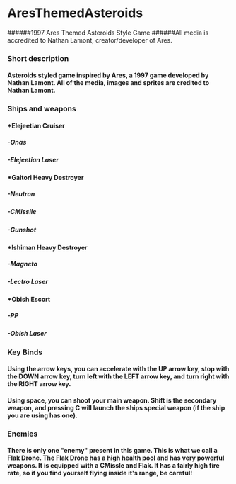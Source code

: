 # AresThemedAsteroids
######1997 Ares Themed Asteroids Style Game
######All media is accredited to Nathan Lamont, creator/developer of Ares.

### Short description
#### Asteroids styled game inspired by Ares, a 1997 game developed by Nathan Lamont. All of the media, images and sprites are credited to Nathan Lamont. 

### Ships and weapons
#### *Elejeetian Cruiser
##### -Onas
##### -Elejeetian Laser
#### *Gaitori Heavy Destroyer
##### -Neutron
##### -CMissile
##### -Gunshot
#### *Ishiman Heavy Destroyer
##### -Magneto
##### -Lectro Laser
#### *Obish Escort
##### -PP
##### -Obish Laser

### Key Binds
#### Using the arrow keys, you can accelerate with the UP arrow key, stop with the DOWN arrow key, turn left with the LEFT arrow key, and turn right with the RIGHT arrow key.
#### Using space, you can shoot your main weapon. Shift is the secondary weapon, and pressing C will launch the ships special weapon (if the ship you are using has one).

### Enemies
#### There is only one "enemy" present in this game. This is what we call a Flak Drone. The Flak Drone has a high health pool and has very powerful weapons. It is equipped with a CMissle and Flak. It has a fairly high fire rate, so if you find yourself flying inside it's range, be careful!

